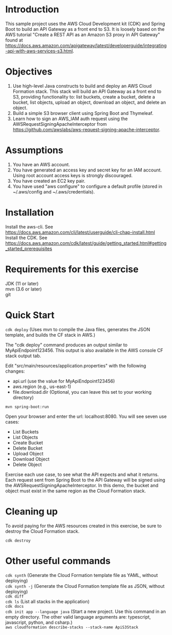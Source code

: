 # Introduction
This sample project uses the AWS Cloud Development kit (CDK) and Spring Boot to build an API Gateway as a front end to S3.
It is loosely based on the AWS tutorial "Create a REST API as an Amazon S3 proxy in API Gateway" found at https://docs.aws.amazon.com/apigateway/latest/developerguide/integrating-api-with-aws-services-s3.html.

# Objectives
1. Use high-level Java constructs to build and deploy an AWS Cloud Formation stack. 
This stack will build an API Gateway as a front end to S3, providing functionality to: list buckets, create a bucket, delete a bucket, list objects, upload an object, download an object, and delete an object.
2. Build a simple S3 browser client using Spring Boot and Thymeleaf.
3. Learn how to sign an AWS_IAM auth request using the AWSRequestSigningApacheInterceptor from https://github.com/awslabs/aws-request-signing-apache-interceptor.

# Assumptions
1. You have an AWS account.
2. You have generated an access key and secret key for an IAM account. Using root account access keys is strongly discouraged.
3. You have created an EC2 key pair.
3. You have used "aws configure" to configure a default profile (stored in ~/.aws/config and ~/.aws/credentials).

# Installation
Install the aws-cli. See https://docs.aws.amazon.com/cli/latest/userguide/cli-chap-install.html \
Install the CDK. See https://docs.aws.amazon.com/cdk/latest/guide/getting_started.html#getting_started_prerequisites

# Requirements for this exercise
JDK (11 or later)\
mvn (3.6 or later)\
git

# Quick Start
`cdk deploy`  (Uses mvn to compile the Java files, generates the JSON template, and builds the CF stack in AWS.)

The "cdk deploy" command produces an output similar to MyApiEndpoint123456. This output is also available in the AWS console CF stack output tab. 

Edit "src/main/resources/application.properties" with the following changes:
- api.url (use the value for MyApiEndpoint123456)
- aws.region (e.g., us-east-1)
- file.download.dir (Optional, you can leave this set to your working directory)

`mvn spring-boot:run`

Open your browser and enter the url: localhost:8080. You will see seven use cases:
- List Buckets
- List Objects
- Create Bucket
- Delete Bucket
- Upload Object
- Download Object
- Delete Object

Exercise each use case, to see what the API expects and what it returns. Each request sent from Spring Boot 
to the API Gateway will be signed using the AWSRequestSigningApacheInterceptor.
In this demo, the bucket and object must exist in the same region as the Cloud Formation stack.

# Cleaning up
To avoid paying for the AWS resources created in this exercise, be sure to destroy the Cloud Formation stack.

`cdk destroy`

# Other useful commands
`cdk synth` (Generate the Cloud Formation template file as YAML, without deploying)\
`cdk synth -j` (Generate the Cloud Formation template file as JSON, without deploying)\
`cdk diff`\
`cdk ls` (List all stacks in the application)\
`cdk docs`\
`cdk init app --language java` (Start a new project. Use this command in an empty directory. The other valid language arguments are: typescript, javascript, python, and csharp.)\
`aws cloudformation describe-stacks --stack-name ApiS3Stack`
